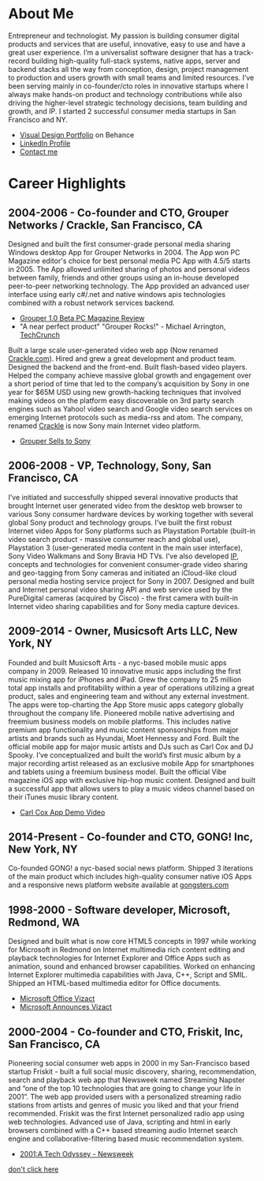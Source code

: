 # About Me
Entrepreneur and technologist. My passion is building consumer digital products and services that are useful, innovative, easy to use and have a great user experience. I’m a universalist software designer that has a track-record building high-quality full-stack systems, native apps, server and backend stacks all the way from conception, design, project management to production and users growth with small teams and limited resources. I’ve been serving mainly in co-founder/cto roles in innovative startups where I always make hands-on product and technology contributions while also driving the higher-level strategic technology decisions, team building and growth, and IP. I started 2 successful consumer media startups in San Francisco and NY.

* [Visual Design Portfolio](https://www.behance.net/aviveyal07926b) on Behance
* [LinkedIn Profile](https://www.linkedin.com/in/avive)
* [Contact me](mailto:aviveyal07@gmail.com)

# Career Highlights

## 2004-2006 - Co-founder and CTO, Grouper Networks / Crackle, San Francisco, CA
Designed and built the first consumer-grade personal media sharing Windows desktop App for Grouper Networks in 2004. The App won PC Magazine editor's choice for best personal media PC App with 4.5/5 starts in 2005. The App allowed unlimited sharing of photos and personal videos between family, friends and other groups using an in-house developed peer-to-peer networking technology. The App provided an advanced user interface using early c#/.net and native windows apis technologies combined with a robust network services backend.

* [Grouper 1.0 Beta PC Magazine Review](http://www.pcmag.com/article2/0,2817,1706557,00.asp)
* "A near perfect product" "Grouper Rocks!" - Michael Arrington, [TechCrunch](https://techcrunch.com/2005/12/06/more-video-tools-grouper-v20-rocks/) 

Built a large scale user-generated video web app (Now renamed [Crackle.com](https://crackle.com)). Hired and grew a great development and product team. Designed the backend and the front-end. Built flash-based video players. Helped the company achieve massive global growth and engagement over a short period of time that led to the company’s acquisition by Sony in one year for $65M USD using new growth-hacking techniques that involved making videos on the platform easy discoverable on 3rd party search engines such as Yahoo! video search and Google video search services on emerging Internet protocols such as media-rss and atom. The company, renamed [Crackle](http://crackle.com) is now Sony main Internet video platform.

* [Grouper Sells to Sony](https://techcrunch.com/2006/08/22/wow-grouper-sells-for-65-million/)


## 2006-2008 - VP, Technology, Sony, San Francisco, CA
I’ve initiated and successfully shipped several innovative products that brought Internet user generated video from the desktop web browser to various Sony consumer hardware devices by working together with several global Sony product and technology groups. I’ve built the first robust Internet video Apps for Sony platforms such as Playstation Portable (built-in video search product - massive consumer reach and global use), Playstation 3 (user-generated media content in the main user interface), Sony Video Walkmans and Sony Bravia HD TVs. I’ve also developed [IP](http://patents.justia.com/inventor/aviv-eyal), concepts and technologies for convenient consumer-grade video sharing and geo-tagging from Sony cameras and initiated an iCloud-like cloud personal media hosting service project for Sony in 2007. Designed and built and Internet personal video sharing API and web service used by the PureDigital cameras (acquired by Cisco)  - the first camera with built-in Internet video sharing capabilities and for Sony media capture devices. 

## 2009-2014 - Owner, Musicsoft Arts LLC, New York, NY
Founded and built Musicsoft Arts - a nyc-based mobile music apps company in 2009. Released 10 innovative music apps including the first music mixing app for iPhones and iPad. Grew the company to 25 million total app installs and profitability within a year of operations utilizing a great product, sales and engineering team and without any external investment. The apps were top-charting the App Store music apps category globally throughout the company life. Pioneered mobile native advertising and freemium business models on mobile platforms. This includes native premium app functionality and music content sponsorships from major artists and brands such as Hyundai, Moet Hennessy and Ford. Built the official mobile app for major music artists and DJs such as Carl Cox and DJ Spooky. I’ve conceptualized and built the world’s first music album by a major recording artist released as an exclusive mobile App for smartphones and tablets using a freemium business model. Built the official Vibe magazine iOS app with exclusive hip-hop music content. Designed and built a successful app that allows users to play a music videos channel based on their iTunes music library content.

* [Carl Cox App Demo Video](https://www.youtube.com/watch?v=B3Ea78js6BE)

## 2014-Present - Co-founder and CTO, GONG! Inc, New York, NY
Co-founded GONG! a nyc-based social news platform. Shipped 3 iterations of the main product which includes high-quality consumer native iOS Apps and a responsive news platform website available at [gongsters.com](https://gongsters.com)

## 1998-2000 - Software developer, Microsoft, Redmond, WA
Designed and built what is now core HTML5 concepts in 1997 while working for Microsoft in Redmond on Internet multimedia rich content editing and playback technologies for Internet Explorer and Office Apps such as animation, sound and enhanced browser capabilities. Worked on enhancing Internet Explorer multimedia capabilities with Java, C++, Script and SMIL. Shipped an HTML-based multimedia editor for Office documents.

* [Microsoft Office Vizact](https://en.wikipedia.org/wiki/Microsoft_Vizact)
* [Microsoft Announces Vizact](https://news.microsoft.com/1999/05/26/microsoft-announces-vizact-2000-the-newest-application-from-office-free-preview-now-available-for-download-from-the-web/)

## 2000-2004 - Co-founder and CTO, Friskit, Inc, San Francisco, CA
Pioneering social consumer web apps in 2000 in my San-Francisco based startup Friskit - built a full social music discovery, sharing, recommendation, search and playback web app that Newsweek named Streaming Napster and “one of the top 10 technologies that are going to change your life in 2001”. The web app provided users with a personalized streaming radio stations from artists and genres of music you liked and that your friend recommended. Friskit was the first Internet personalized radio app using web technologies. Advanced use of Java, scripting and html in early browsers combined with a C++ based streaming audio Internet search engine and collaborative-filtering based music recommendation system.

* [2001:A Tech Odyssey - Newsweek](http://www.newsweek.com/2001-tech-odyssey-155835)


[don't click here](test.md)



